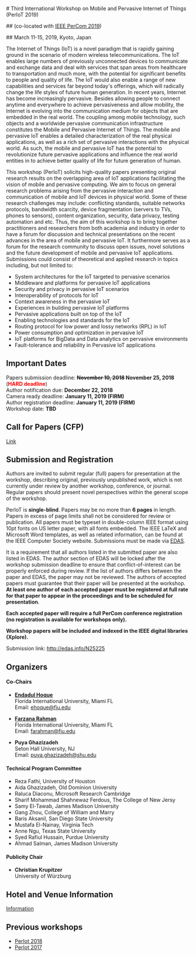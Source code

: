 #<a href="top"></a> Third International Workshop on Mobile and Pervasive Internet of Things (PerIoT 2019)

##<a href=dummy></a> (co-located with [IEEE PerCom 2019](http://www.percom.org/))

##<a href=dummy></a> March 11-15, 2019, Kyoto, Japan



The Internet of Things (IoT) is a novel paradigm that is rapidly gaining ground in the scenario of modern wireless telecommunications. The IoT enables large numbers of previously unconnected devices to communicate and exchange data and deal with services that span areas from healthcare to transportation and much more, with the potential for significant benefits to people and quality of life. The IoT would also enable a range of new capabilities and services far beyond today's offerings, which will radically change the life styles of future human generation. In recent years, Internet has become increasingly pervasive. Besides allowing people to connect anytime and everywhere to achieve pervasiveness and allow mobility, the Internet is evolving into the communication medium for objects that are embedded in the real world. The coupling among mobile technology, such objects and a worldwide pervasive communication infrastructure constitutes the Mobile and Pervasive Internet of Things. The mobile and pervasive IoT enables a detailed characterization of the real physical applications, as well as a rich set of pervasive interactions with the physical world. As such, the mobile and pervasive IoT has the potential to revolutionize future pervasive applications and influence the real world entities in to achieve better quality of life for future generation of human.

This workshop (PerIoT) solicits high-quality papers presenting original research results on the overlapping area of IoT applications facilitating the vision of mobile and pervasive computing. We aim to focus on general research problems arising from the pervasive interaction and communication of mobile and IoT devices in physical world. Some of these research challenges may include: conflicting standards, suitable networks protocols, bandwidth scarcity, device fragmentation (servers to TVs, phones to sensors), content organization, security, data privacy, testing automation and etc. Thus, the aim of this workshop is to bring together practitioners and researchers from both academia and industry in order to have a forum for discussion and technical presentations on the recent advances in the area of mobile and pervasive IoT. It furthermore serves as a forum for the research community to discuss open issues, novel solutions and the future development of mobile and pervasive IoT applications. Submissions could consist of theoretical and applied research in topics including, but not limited to:

- System architectures for the IoT targeted to pervasive scenarios
- Middleware and platforms for pervasive IoT applications
- Security and privacy in pervasive IoT scenarios
- Interoperability of protocols for IoT
- Context awareness in the pervasive IoT
- Experiences in building pervasive IoT platforms
- Pervasive applications built on top of the IoT
- Enabling technologies and standards for the IoT
- Routing protocol for low power and lossy networks (RPL) in IoT
- Power consumption and optimization in pervasive IoT
- IoT platforms for BigData and Data analytics on pervasive environments
- Fault-tolerance and reliability in Pervasive IoT applications

## Important Dates

Papers submission deadline: **<strike>November 10, 2018</strike>
  November 25, 2018** (<font color="red">**HARD deadline**</font>)<br>
Author notification due: **December 22, 2018**<br>
Camera ready deadline: **January 11, 2019 (FIRM)**<br>
Author registration deadline: **January 11, 2019 (FIRM)**<br>
Workshop date: **TBD**

## Call for Papers (CFP)

[Link](#)

## Submission and Registration

Authors are invited to submit regular (full) papers for presentation at the workshop, describing original, previously unpublished work, which is not currently under review by another workshop, conference, or journal. Regular papers should present novel perspectives within the general scope of the workshop.

PerIoT is **single-blind**. Papers may be no more than **6 pages** in length. Papers in excess of page limits shall not be considered for review or publication. All papers must be typeset in double-column IEEE format using 10pt fonts on US letter paper, with all fonts embedded. The IEEE LaTeX and Microsoft Word templates, as well as related information, can be found at the IEEE Computer Society website. Submissions must be made via [EDAS](http://edas.info/N25225).

It is a requirement that all authors listed in the submitted paper are also listed in EDAS. The author section of EDAS will be locked after the workshop submission deadline to ensure that conflict-of-interest can be properly enforced during review. If the list of authors differs between the paper and EDAS, the paper may not be reviewed. The authors of accepted papers must guarantee that their paper will be presented at the workshop. **At least one author of each accepted paper must be registered at full rate for that paper to appear in the proceedings and to be scheduled for presentation**.

**Each accepted paper will require a full PerCom conference registration (no registration is available for workshops only).**

**Workshop papers will be included and indexed in the IEEE digital libraries (Xplore).**

Submission link: <http://edas.info/N25225>

## Organizers

#### <a href="dummy"></a> **Co-Chairs**

  - [**Endadul Hoque**](https://users.cs.fiu.edu/~ehoque/)<br>
    Florida International University, Miami FL<br>
    Email: ehoque@fiu.edu

  - [**Farzana Rahman**](https://w3.cs.jmu.edu/rahma2fx)<br>
    Florida International University, Miami FL<br>
    Email: farahman@fiu.edu

  - **Puya Ghazizadeh**<br>
    Seton Hall University, NJ<br>
    Email: puya.ghazizadeh@shu.edu

#### <a href="dummy"></a> **Technical Program Committee**

  - Reza Fathi, University of Houston
  - Aida Ghazizadeh, Old Dominion University
  - Raluca Diaconu, Microsoft Research Cambridge
  - Sharif Mohammad Shahnewaz Ferdous, The College of New Jersy 
  - Samy El-Tawab, James Madison University
  - Gang Zhou, College of William and Marry
  - Baris Aksanil, San Diego State University
  - Mustafa El-Nainay, Virginia Tech
  - Anne Ngu, Texas State University
  - Syed Rafiul Hussain, Purdue University
  - Ahmad Salman, James Madison University

#### <a href="dummy"></a> **Publicity Chair**

  - **Christian Krupitzer**<br/>
    University of Würzburg


## Hotel and Venue Information

[Information](http://www.percom.org/node/41)

## Previous workshops

- [PerIot 2018](https://periot.github.io/2018/)
- [PerIot 2017](https://periot.github.io/2017/)

